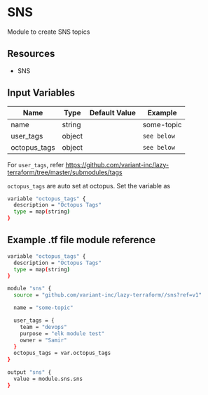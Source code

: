 # SNS

Module to create SNS topics

## Resources

- SNS

## Input Variables

| Name         | Type   | Default Value | Example     |
| ------------ | ------ | ------------- | ----------- |
| name         | string |               | some-topic  |
| user_tags    | object |               | `see below` |
| octopus_tags | object |               | `see below` |

For `user_tags`, refer <https://github.com/variant-inc/lazy-terraform/tree/master/submodules/tags>

`octopus_tags` are auto set at octopus. Set the variable as

```bash
variable "octopus_tags" {
  description = "Octopus Tags"
  type = map(string)
}
```

## Example .tf file module reference

```bash
variable "octopus_tags" {
  description = "Octopus Tags"
  type = map(string)
}

module "sns" {
  source = "github.com/variant-inc/lazy-terraform//sns?ref=v1"

  name = "some-topic"

  user_tags = {
    team = "devops"
    purpose = "elk module test"
    owner = "Samir"
  }
  octopus_tags = var.octopus_tags
}

output "sns" {
  value = module.sns.sns
}
```
